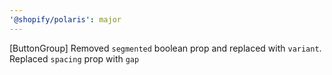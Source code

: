 ```yaml
---
'@shopify/polaris': major
---
```


[ButtonGroup] Removed `segmented` boolean prop and replaced with `variant`. Replaced `spacing` prop with `gap`
